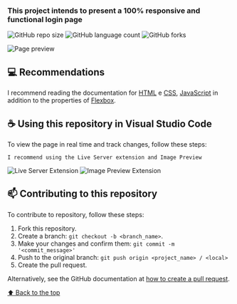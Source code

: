 ### This project intends to present a 100% responsive and functional login page

![GitHub repo size](https://img.shields.io/github/repo-size/DuduDevCode/Web-Calculator?style=for-the-badge)
![GitHub language count](https://img.shields.io/github/languages/count/DuduDevCode/Web-Calculator?style=for-the-badge)
![GitHub forks](https://img.shields.io/github/forks/DuduDevCode/Web-Calculator?style=for-the-badge)

<img src="https://media.discordapp.net/attachments/1049120937053794354/1110059382215036959/image.png?width=1352&height=676" alt="Page preview">

## 💻 Recommendations

I recommend reading the documentation for [HTML](https://www.w3schools.com/html/) e [CSS](https://www.w3schools.com/css/), [JavaScript](https://www.w3schools.com/js/) in addition to the properties of [Flexbox](https://css-tricks.com/snippets/css/a-guide-to-flexbox/).

## ☕ Using this repository in Visual Studio Code

To view the page in real time and track changes, follow these steps:

```
I recommend using the Live Server extension and Image Preview
```

<img src="https://media.discordapp.net/attachments/1049120937053794354/1105846418796716102/Live_Server_Extension.png?width=970&height=465" alt="Live Server Extension">
<img src="https://media.discordapp.net/attachments/1049120937053794354/1105846419111280660/Image_Preview.png?width=970&height=465" alt="Image Preview Extension">

## 📫 Contributing to this repository

To contribute to repository, follow these steps:

1. Fork this repository.
2. Create a branch: `git checkout -b <branch_name>`.
3. Make your changes and confirm them: `git commit -m '<commit_message>'`
4. Push to the original branch: `git push origin <project_name> / <local>`
5. Create the pull request.

Alternatively, see the GitHub documentation at [how to create a pull request](https://help.github.com/en/github/collaborating-with-issues-and-pull-requests/creating-a-pull-request).

[⬆ Back to the top](#Web-Calculator)<br>

